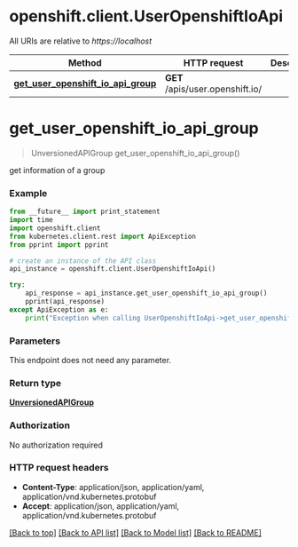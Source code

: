 # openshift.client.UserOpenshiftIoApi

All URIs are relative to *https://localhost*

Method | HTTP request | Description
------------- | ------------- | -------------
[**get_user_openshift_io_api_group**](UserOpenshiftIoApi.md#get_user_openshift_io_api_group) | **GET** /apis/user.openshift.io/ | 


# **get_user_openshift_io_api_group**
> UnversionedAPIGroup get_user_openshift_io_api_group()



get information of a group

### Example 
```python
from __future__ import print_statement
import time
import openshift.client
from kubernetes.client.rest import ApiException
from pprint import pprint

# create an instance of the API class
api_instance = openshift.client.UserOpenshiftIoApi()

try: 
    api_response = api_instance.get_user_openshift_io_api_group()
    pprint(api_response)
except ApiException as e:
    print("Exception when calling UserOpenshiftIoApi->get_user_openshift_io_api_group: %s\n" % e)
```

### Parameters
This endpoint does not need any parameter.

### Return type

[**UnversionedAPIGroup**](UnversionedAPIGroup.md)

### Authorization

No authorization required

### HTTP request headers

 - **Content-Type**: application/json, application/yaml, application/vnd.kubernetes.protobuf
 - **Accept**: application/json, application/yaml, application/vnd.kubernetes.protobuf

[[Back to top]](#) [[Back to API list]](../README.md#documentation-for-api-endpoints) [[Back to Model list]](../README.md#documentation-for-models) [[Back to README]](../README.md)

